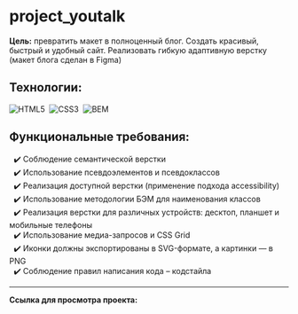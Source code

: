 # project_youtalk
**Цель:** превратить макет в полноценный блог. Создать красивый, быстрый и удобный сайт. Реализовать гибкую адаптивную верстку
(макет блога сделан в Figma)

## Технологии:
<img src="https://img.shields.io/badge/HTML5-red?logo=html5&logoColor=white" alt="HTML5"/>&nbsp;
<img src="https://img.shields.io/badge/CSS3-blue?logo=css3&logoColor=white" alt="CSS3"/>&nbsp;
<img src="https://img.shields.io/badge/BEM-18d0ff?logo=bem&logoColor=white" alt="BEM"/>&nbsp;

## Функциональные требования:
&nbsp; :heavy_check_mark: Соблюдение семантической верстки<br>
&nbsp; :heavy_check_mark: Использование псевдоэлементов и псевдоклассов<br>
&nbsp; :heavy_check_mark: Реализация доступной верстки (применение подхода accessibility)<br>
&nbsp; :heavy_check_mark: Использование методологии БЭМ для наименования классов<br>
&nbsp; :heavy_check_mark: Реализация верстки для различных устройств: десктоп, планшет и мобильные телефоны<br>
&nbsp; :heavy_check_mark: Использование медиа-запросов и CSS Grid<br>
&nbsp; :heavy_check_mark: Иконки должны экспортированы в SVG-формате, а картинки — в PNG<br>
&nbsp; :heavy_check_mark: Соблюдение правил написания кода – кодстайла<br>

---

**Ссылка для просмотра проекта:**